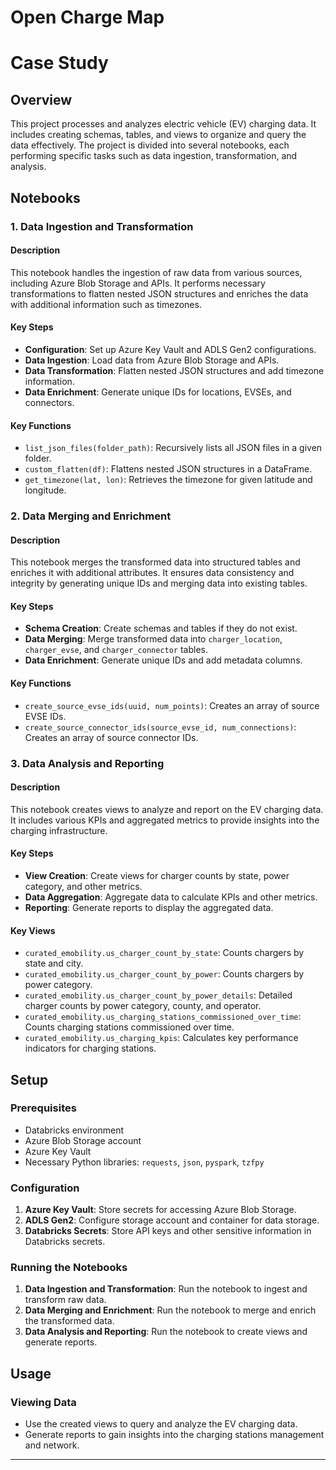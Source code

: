 # Open Charge Map 
# Case Study

## Overview

This project processes and analyzes electric vehicle (EV) charging data. It includes creating schemas, tables, and views to organize and query the data effectively. The project is divided into several notebooks, each performing specific tasks such as data ingestion, transformation, and analysis.

## Notebooks

### 1. Data Ingestion and Transformation

#### Description
This notebook handles the ingestion of raw data from various sources, including Azure Blob Storage and APIs. It performs necessary transformations to flatten nested JSON structures and enriches the data with additional information such as timezones.

#### Key Steps
- **Configuration**: Set up Azure Key Vault and ADLS Gen2 configurations.
- **Data Ingestion**: Load data from Azure Blob Storage and APIs.
- **Data Transformation**: Flatten nested JSON structures and add timezone information.
- **Data Enrichment**: Generate unique IDs for locations, EVSEs, and connectors.

#### Key Functions
- `list_json_files(folder_path)`: Recursively lists all JSON files in a given folder.
- `custom_flatten(df)`: Flattens nested JSON structures in a DataFrame.
- `get_timezone(lat, lon)`: Retrieves the timezone for given latitude and longitude.

### 2. Data Merging and Enrichment

#### Description
This notebook merges the transformed data into structured tables and enriches it with additional attributes. It ensures data consistency and integrity by generating unique IDs and merging data into existing tables.

#### Key Steps
- **Schema Creation**: Create schemas and tables if they do not exist.
- **Data Merging**: Merge transformed data into `charger_location`, `charger_evse`, and `charger_connector` tables.
- **Data Enrichment**: Generate unique IDs and add metadata columns.

#### Key Functions
- `create_source_evse_ids(uuid, num_points)`: Creates an array of source EVSE IDs.
- `create_source_connector_ids(source_evse_id, num_connections)`: Creates an array of source connector IDs.

### 3. Data Analysis and Reporting

#### Description
This notebook creates views to analyze and report on the EV charging data. It includes various KPIs and aggregated metrics to provide insights into the charging infrastructure.

#### Key Steps
- **View Creation**: Create views for charger counts by state, power category, and other metrics.
- **Data Aggregation**: Aggregate data to calculate KPIs and other metrics.
- **Reporting**: Generate reports to display the aggregated data.

#### Key Views
- `curated_emobility.us_charger_count_by_state`: Counts chargers by state and city.
- `curated_emobility.us_charger_count_by_power`: Counts chargers by power category.
- `curated_emobility.us_charger_count_by_power_details`: Detailed charger counts by power category, county, and operator.
- `curated_emobility.us_charging_stations_commissioned_over_time`: Counts charging stations commissioned over time.
- `curated_emobility.us_charging_kpis`: Calculates key performance indicators for charging stations.

## Setup

### Prerequisites
- Databricks environment
- Azure Blob Storage account
- Azure Key Vault
- Necessary Python libraries: `requests`, `json`, `pyspark`, `tzfpy`

### Configuration
1. **Azure Key Vault**: Store secrets for accessing Azure Blob Storage.
2. **ADLS Gen2**: Configure storage account and container for data storage.
3. **Databricks Secrets**: Store API keys and other sensitive information in Databricks secrets.

### Running the Notebooks
1. **Data Ingestion and Transformation**: Run the notebook to ingest and transform raw data.
2. **Data Merging and Enrichment**: Run the notebook to merge and enrich the transformed data.
3. **Data Analysis and Reporting**: Run the notebook to create views and generate reports.

## Usage

### Viewing Data
- Use the created views to query and analyze the EV charging data.
- Generate reports to gain insights into the charging stations management and network.

---
